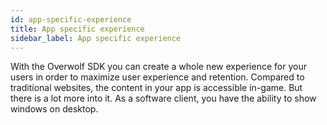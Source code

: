 ```yaml
---
id: app-specific-experience
title: App specific experience
sidebar_label: App specific experience
---
```



With the Overwolf SDK you can create a whole new experience for your users in order to maximize user experience and retention.
Compared to traditional websites, the content in your app is accessible in-game. But there is a lot more into it. As a software client, you have the ability to show windows on desktop.